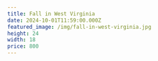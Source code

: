 ```yaml
---
title: Fall in West Virginia
date: 2024-10-01T11:59:00.000Z
featured_image: /img/fall-in-west-virginia.jpg
height: 24
width: 18
price: 800
---
```

